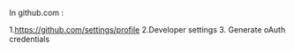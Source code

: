 

In github.com :

1.https://github.com/settings/profile
2.Developer settings
3. Generate oAuth credentials
